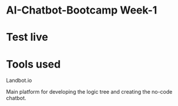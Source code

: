 # AI-Chatbot-Bootcamp Week-1

# Test live 


# Tools used


Landbot.io 

Main platform for developing the logic tree and creating the no-code chatbot. 


 
